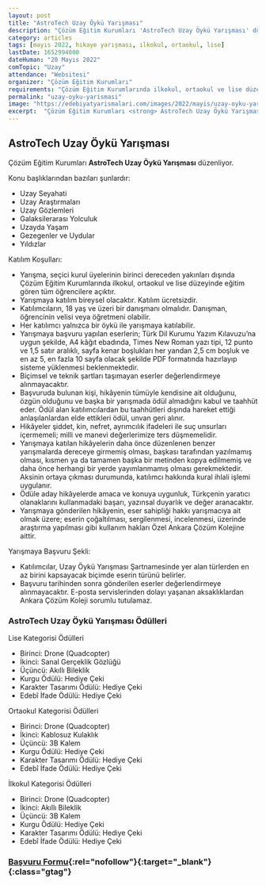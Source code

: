 ```yaml
---
layout: post
title: "AstroTech Uzay Öykü Yarışması"
description: "Çözüm Eğitim Kurumları 'AstroTech Uzay Öykü Yarışması' düzenliyor."
category: articles
tags: [mayıs 2022, hikaye yarışması, ilkokul, ortaokul, lise]
lastDate: 1652994000
dateHuman: "20 Mayıs 2022"
comTopic: "Uzay"
attendance: "Websitesi"
organizer: "Çözüm Eğitim Kurumları"
requirements: "Çözüm Eğitim Kurumlarında ilkokul, ortaokul ve lise düzeyinde eğitim gören tüm öğrenciler katılabilir."
permalink: "uzay-oyku-yarismasi"
image: "https://edebiyatyarismalari.com/images/2022/mayis/uzay-oyku-yarismasi.jpg"
excerpt:  "Çözüm Eğitim Kurumları <strong> AstroTech Uzay Öykü Yarışması </strong> düzenliyor."
---
```


## AstroTech Uzay Öykü Yarışması
Çözüm Eğitim Kurumları **AstroTech Uzay Öykü Yarışması** düzenliyor.

Konu başlıklarından bazıları şunlardır:
- Uzay Seyahati
- Uzay Araştırmaları
- Uzay Gözlemleri
- Galaksilerarası Yolculuk
- Uzayda Yaşam
- Gezegenler ve Uydular
- Yıldızlar


Katılım Koşulları:
- Yarışma, seçici kurul üyelerinin birinci dereceden yakınları dışında Çözüm Eğitim Kurumlarında ilkokul, ortaokul ve lise düzeyinde eğitim gören tüm öğrencilere açıktır.
- Yarışmaya katılım bireysel olacaktır. Katılım ücretsizdir.
- Katılımcıların, 18 yaş ve üzeri bir danışmanı olmalıdır. Danışman, öğrencinin velisi veya öğretmeni olabilir.
- Her katılımcı yalnızca bir öykü ile yarışmaya katılabilir.
- Yarışmaya başvuru yapılan eserlerin; Türk Dil Kurumu Yazım Kılavuzu’na uygun şekilde, A4 kâğıt ebadında, Times New Roman yazı tipi, 12 punto ve 1,5 satır aralıklı, sayfa kenar boşlukları her yandan 2,5 cm boşluk ve en az 5, en fazla 10 sayfa olacak şekilde PDF formatında hazırlayıp sisteme yüklenmesi beklenmektedir.
- Biçimsel ve teknik şartları taşımayan eserler değerlendirmeye alınmayacaktır.
- Başvuruda bulunan kişi, hikâyenin tümüyle kendisine ait olduğunu, özgün olduğunu ve başka bir yarışmada ödül almadığını kabul ve taahhüt eder. Ödül alan katılımcılardan bu taahhütleri dışında hareket ettiği anlaşılanlardan elde ettikleri ödül, unvan geri alınır.
- Hikâyeler şiddet, kin, nefret, ayrımcılık ifadeleri ile suç unsurları içermemeli; milli ve manevi değerlerimize ters düşmemelidir.
- Yarışmaya katılan hikâyelerin daha önce düzenlenen benzer yarışmalarda dereceye girmemiş olması, başkası tarafından yazılmamış olması, kısmen ya da tamamen başka bir metinden kopya edilmemiş ve daha önce herhangi bir yerde yayımlanmamış olması gerekmektedir. Aksinin ortaya çıkması durumunda, katılımcı hakkında kural ihlali işlemi
uygulanır.
- Ödüle aday hikâyelerde amaca ve konuya uygunluk, Türkçenin yaratıcı olanaklarını kullanmadaki başarı, yazınsal duyarlık ve değer aranacaktır.
- Yarışmaya gönderilen hikâyenin, eser sahipliği hakkı yarışmacıya ait olmak üzere; eserin çoğaltılması, sergilenmesi, incelenmesi, üzerinde araştırma yapılması gibi kullanım hakları Özel Ankara Çözüm Kolejine aittir.


Yarışmaya Başvuru Şekli:
- Katılımcılar, Uzay Öykü Yarışması Şartnamesinde yer alan türlerden en az birini kapsayacak biçimde
eserin türünü belirler.
- Başvuru tarihinden sonra gönderilen eserler değerlendirmeye alınmayacaktır. E-posta servislerinden dolayı yaşanan aksaklıklardan Ankara Çözüm Koleji sorumlu tutulamaz.


### AstroTech Uzay Öykü Yarışması Ödülleri
Lise Kategorisi Ödülleri
- Birinci: Drone (Quadcopter)
- İkinci: Sanal Gerçeklik Gözlüğü
- Üçüncü: Akıllı Bileklik
- Kurgu Ödülü: Hediye Çeki
- Karakter Tasarımı Ödülü: Hediye Çeki
- Edebî İfade Ödülü: Hediye Çeki

Ortaokul Kategorisi Ödülleri
- Birinci: Drone (Quadcopter)
- İkinci: Kablosuz Kulaklık
- Üçüncü: 3B Kalem
- Kurgu Ödülü: Hediye Çeki
- Karakter Tasarımı Ödülü: Hediye Çeki
- Edebî İfade Ödülü: Hediye Çeki

İlkokul Kategorisi Ödülleri
- Birinci: Drone (Quadcopter)
- İkinci: Akıllı Bileklik
- Üçüncü: 3B Kalem
- Kurgu Ödülü: Hediye Çeki
- Karakter Tasarımı Ödülü: Hediye Çeki
- Edebî İfade Ödülü: Hediye Çeki


### [Başvuru Formu](https://docs.google.com/forms/d/e/1FAIpQLSc4LxMekk2ptqfaOB8S8y5TYgS45BxUxBsLf6eXt85VRsvS5Q/viewform/?ref=edebiyatyarismalari.com){:rel="nofollow"}{:target="_blank"}{:class="gtag"}